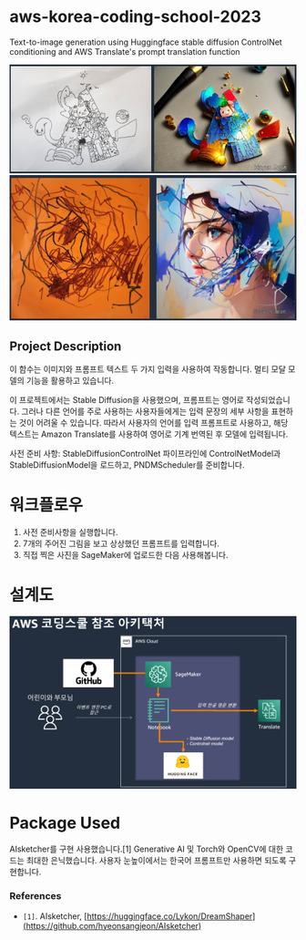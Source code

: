 # aws-korea-coding-school-2023



Text-to-image generation using Huggingface stable diffusion ControlNet conditioning and AWS Translate's prompt translation function

![screenshot1](https://github.com/hyeonsangjeon/AIsketcher/blob/main/pic/yahunjeon.png?raw=true)
![screenshot2](https://github.com/hyeonsangjeon/AIsketcher/blob/main/pic/seowonjeon.png?raw=true)

## Project Description
이 함수는 이미지와 프롬프트 텍스트 두 가지 입력을 사용하여 작동합니다. 멀티 모달 모델의 기능을 활용하고 있습니다.

이 프로젝트에서는 Stable Diffusion을 사용했으며, 프롬프트는 영어로 작성되었습니다. 그러나 다른 언어를 주로 사용하는 사용자들에게는 입력 문장의 세부 사항을 표현하는 것이 어려울 수 있습니다. 따라서 사용자의 언어를 입력 프롬프트로 사용하고, 해당 텍스트는 Amazon Translate를 사용하여 영어로 기계 번역된 후 모델에 입력됩니다.

사전 준비 사항: StableDiffusionControlNet 파이프라인에 ControlNetModel과 StableDiffusionModel을 로드하고, PNDMScheduler를 준비합니다.


# 워크플로우
1. 사전 준비사항을 실행합니다. 
2. 7개의 주어진 그림을 보고 상상했던 프롬프트를 입력합니다. 
3. 직접 찍은 사진을 SageMaker에 업로드한 다음 사용해봅니다. 

# 설계도
![screenshot3](https://github.com/hyeonsangjeon/aws-korea-2023-coding-school/blob/main/readme.png)


# Package Used
AIsketcher를 구현 사용했습니다.[1]
Generative AI 및 Torch와 OpenCV에 대한 코드는 최대한 은닉했습니다. 사용자 눈높이에서는 한국어 프롬프트만 사용하면 되도록 구현합니다. 


### References 
- `[1]`. AIsketcher, [https://huggingface.co/Lykon/DreamShaper](https://github.com/hyeonsangjeon/AIsketcher)

